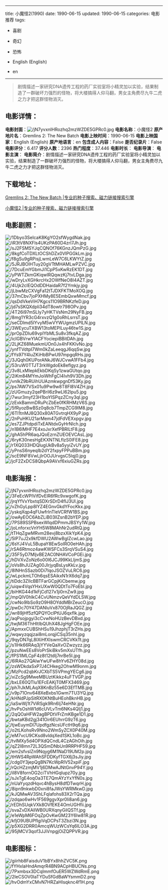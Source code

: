 
---
title: 小魔怪2(1990)
date: 1990-06-15
updated: 1990-06-15
categories: 电影推荐
tags:
- 喜剧
- 奇幻
- 恐怖

- English (English)
- en
---


> 剧情描述一家研究DNA遗传工程的药厂实验室将小精灵加以实验，结果制造了一群破坏力强烈的怪物，将大楼搞得人仰马翻，男女主角费尽九牛二虎之力才把这群怪物消灭。

## **电影详情**：

**电影封面**：<img src="https://image.tmdb.org/t/p/w200/jN7yvxnIHRozhq2mzWZDE5GPRc0.jpg" alt="/jN7yvxnIHRozhq2mzWZDE5GPRc0.jpg" title="/jN7yvxnIHRozhq2mzWZDE5GPRc0.jpg">
**电影名称**：小魔怪2
**原产地片名**：Gremlins 2: The New Batch
**电影上映时间**：1990-06-15
**电影上映国家**：English (English)
**原产地语言**：en
**包含成人内容**：False
**是否纪录片**：False
**电影评分**：6.417
**评分人数**：2396
**热门程度**：37.446
**电影时长**：
**电影导演**：
**电影主演**：
**电影简介**：剧情描述一家研究DNA遗传工程的药厂实验室将小精灵加以实验，结果制造了一群破坏力强烈的怪物，将大楼搞得人仰马翻，男女主角费尽九牛二虎之力才把这群怪物消灭。

## **下载地址**：
[Gremlins 2: The New Batch |专业的种子搜索、磁力链接搜索引擎](https://movie.amd794.com:2083/?search=Gremlins%202%3A%20The%20New%20Batch&ordering=&mode=match_phrase&page_size=10&page=1)

[小魔怪2 |专业的种子搜索、磁力链接搜索引擎](https://movie.amd794.com:2083/?search=%E5%B0%8F%E9%AD%94%E6%80%AA2&ordering=&mode=match_phrase&page_size=10&page=1)
 

## **电影剧照**：
<img src="https://image.tmdb.org/t/p/original/1Dbyo3SeIcaK8KgYO2sfWygdNak.jpg" alt="/1Dbyo3SeIcaK8KgYO2sfWygdNak.jpg" title="/1Dbyo3SeIcaK8KgYO2sfWygdNak.jpg"><img src="https://image.tmdb.org/t/p/original/iR3tV8NXFls4UKzPA60D4zrI7Jh.jpg" alt="/iR3tV8NXFls4UKzPA60D4zrI7Jh.jpg" title="/iR3tV8NXFls4UKzPA60D4zrI7Jh.jpg"><img src="https://image.tmdb.org/t/p/original/sJ2FSMSYJqCQNOf76KGnzJQmPzG.jpg" alt="/sJ2FSMSYJqCQNOf76KGnzJQmPzG.jpg" title="/sJ2FSMSYJqCQNOf76KGnzJQmPzG.jpg"><img src="https://image.tmdb.org/t/p/original/8kgfCoTDXLtOCShDZx0VlPGGkLm.jpg" alt="/8kgfCoTDXLtOCShDZx0VlPGGkLm.jpg" title="/8kgfCoTDXLtOCShDZx0VlPGGkLm.jpg"><img src="https://image.tmdb.org/t/p/original/f8gSu9gRPisjLwmLeW7C6LKWYtZ.jpg" alt="/f8gSu9gRPisjLwmLeW7C6LKWYtZ.jpg" title="/f8gSu9gRPisjLwmLeW7C6LKWYtZ.jpg"><img src="https://image.tmdb.org/t/p/original/5JRJBOIHTuy20gVTtMHAMLwPZVC.jpg" alt="/5JRJBOIHTuy20gVTtMHAMLwPZVC.jpg" title="/5JRJBOIHTuy20gVTtMHAMLwPZVC.jpg"><img src="https://image.tmdb.org/t/p/original/7DcuEmYGbmJi1CpP5xKwRzEK1DT.jpg" alt="/7DcuEmYGbmJi1CpP5xKwRzEK1DT.jpg" title="/7DcuEmYGbmJi1CpP5xKwRzEK1DT.jpg"><img src="https://image.tmdb.org/t/p/original/yPWTZkmGKiqwIRQqwzKj7tvLDga.jpg" alt="/yPWTZkmGKiqwIRQqwzKj7tvLDga.jpg" title="/yPWTZkmGKiqwIRQqwzKj7tvLDga.jpg"><img src="https://image.tmdb.org/t/p/original/wDryLvXGHkrcHx2OWfNeO8I4AZT.jpg" alt="/wDryLvXGHkrcHx2OWfNeO8I4AZT.jpg" title="/wDryLvXGHkrcHx2OWfNeO8I4AZT.jpg"><img src="https://image.tmdb.org/t/p/original/4Ujk2cIEQOdDDHaidaR7f2Ymkjy.jpg" alt="/4Ujk2cIEQOdDDHaidaR7f2Ymkjy.jpg" title="/4Ujk2cIEQOdDDHaidaR7f2Ymkjy.jpg"><img src="https://image.tmdb.org/t/p/original/jLbwMzCXVgFa12tTJDXFKTMoXOQ.jpg" alt="/jLbwMzCXVgFa12tTJDXFKTMoXOQ.jpg" title="/jLbwMzCXVgFa12tTJDXFKTMoXOQ.jpg"><img src="https://image.tmdb.org/t/p/original/37mCbv7joPXHMy8E5EmbQxwMmcf.jpg" alt="/37mCbv7joPXHMy8E5EmbQxwMmcf.jpg" title="/37mCbv7joPXHMy8E5EmbQxwMmcf.jpg"><img src="https://image.tmdb.org/t/p/original/qsDdVkeViH7Kgcs11O9BRNKzfeD.jpg" alt="/qsDdVkeViH7Kgcs11O9BRNKzfeD.jpg" title="/qsDdVkeViH7Kgcs11O9BRNKzfeD.jpg"><img src="https://image.tmdb.org/t/p/original/jd7sSKQXdpIi34dT8owtr798OPv.jpg" alt="/jd7sSKQXdpIi34dT8owtr798OPv.jpg" title="/jd7sSKQXdpIi34dT8owtr798OPv.jpg"><img src="https://image.tmdb.org/t/p/original/4T26i97mSLIy7yHKTVsNm29NyFB.jpg" alt="/4T26i97mSLIy7yHKTVsNm29NyFB.jpg" title="/4T26i97mSLIy7yHKTVsNm29NyFB.jpg"><img src="https://image.tmdb.org/t/p/original/8mg1YR3cG4rxvzQ1g0oRhLsrrsT.jpg" alt="/8mg1YR3cG4rxvzQ1g0oRhLsrrsT.jpg" title="/8mg1YR3cG4rxvzQ1g0oRhLsrrsT.jpg"><img src="https://image.tmdb.org/t/p/original/seCDlmd5lYvyM5wVYWUgmzUPlLN.jpg" alt="/seCDlmd5lYvyM5wVYWUgmzUPlLN.jpg" title="/seCDlmd5lYvyM5wVYWUgmzUPlLN.jpg"><img src="https://image.tmdb.org/t/p/original/3WEycuTXBW13toMEPlLuy46tw1S.jpg" alt="/3WEycuTXBW13toMEPlLuy46tw1S.jpg" title="/3WEycuTXBW13toMEPlLuy46tw1S.jpg"><img src="https://image.tmdb.org/t/p/original/prOpZDIu69vplYbMLSu8v3fkqAZ.jpg" alt="/prOpZDIu69vplYbMLSu8v3fkqAZ.jpg" title="/prOpZDIu69vplYbMLSu8v3fkqAZ.jpg"><img src="https://image.tmdb.org/t/p/original/icIGBVrwYlACFYociepiBBitDAh.jpg" alt="/icIGBVrwYlACFYociepiBBitDAh.jpg" title="/icIGBVrwYlACFYociepiBBitDAh.jpg"><img src="https://image.tmdb.org/t/p/original/2LjKZ68MuekmUOn0Jx4hFKKIvNo.jpg" alt="/2LjKZ68MuekmUOn0Jx4hFKKIvNo.jpg" title="/2LjKZ68MuekmUOn0Jx4hFKKIvNo.jpg"><img src="https://image.tmdb.org/t/p/original/ynfTVdtpI7Wm0kZaLeeqgJ6qqSw.jpg" alt="/ynfTVdtpI7Wm0kZaLeeqgJ6qqSw.jpg" title="/ynfTVdtpI7Wm0kZaLeeqgJ6qqSw.jpg"><img src="https://image.tmdb.org/t/p/original/fYs97Y4IuZKiHbBPwU97mpgqRHs.jpg" alt="/fYs97Y4IuZKiHbBPwU97mpgqRHs.jpg" title="/fYs97Y4IuZKiHbBPwU97mpgqRHs.jpg"><img src="https://image.tmdb.org/t/p/original/3JQqh0KUPorANkJ6WJCvwA1FFb4.jpg" alt="/3JQqh0KUPorANkJ6WJCvwA1FFb4.jpg" title="/3JQqh0KUPorANkJ6WJCvwA1FFb4.jpg"><img src="https://image.tmdb.org/t/p/original/53ruW0TTJT3rkWgdoEk8eflgyz.jpg" alt="/53ruW0TTJT3rkWgdoEk8eflgyz.jpg" title="/53ruW0TTJT3rkWgdoEk8eflgyz.jpg"><img src="https://image.tmdb.org/t/p/original/3v8LxMIepkEkbDKqSy1zwaGUtqo.jpg" alt="/3v8LxMIepkEkbDKqSy1zwaGUtqo.jpg" title="/3v8LxMIepkEkbDKqSy1zwaGUtqo.jpg"><img src="https://image.tmdb.org/t/p/original/2iKm84MYmJoiWhFgCl4Ivh9V3Dh.jpg" alt="/2iKm84MYmJoiWhFgCl4Ivh9V3Dh.jpg" title="/2iKm84MYmJoiWhFgCl4Ivh9V3Dh.jpg"><img src="https://image.tmdb.org/t/p/original/vnIkZ9bRUihUUAzmkwpgnDf53Ky.jpg" alt="/vnIkZ9bRUihUUAzmkwpgnDf53Ky.jpg" title="/vnIkZ9bRUihUUAzmkwpgnDf53Ky.jpg"><img src="https://image.tmdb.org/t/p/original/ps7AW7VSx01u9Pw9w8T8Fl8V4ZH.jpg" alt="/ps7AW7VSx01u9Pw9w8T8Fl8V4ZH.jpg" title="/ps7AW7VSx01u9Pw9w8T8Fl8V4ZH.jpg"><img src="https://image.tmdb.org/t/p/original/zUGmuzy2qePBril6z9wLI62lpu5.jpg" alt="/zUGmuzy2qePBril6z9wLI62lpu5.jpg" title="/zUGmuzy2qePBril6z9wLI62lpu5.jpg"><img src="https://image.tmdb.org/t/p/original/7wur3myf23H1boYISPqzZCny3qI.jpg" alt="/7wur3myf23H1boYISPqzZCny3qI.jpg" title="/7wur3myf23H1boYISPqzZCny3qI.jpg"><img src="https://image.tmdb.org/t/p/original/zExkBammDRuPcZbEe0fKRHMzV6S.jpg" alt="/zExkBammDRuPcZbEe0fKRHMzV6S.jpg" title="/zExkBammDRuPcZbEe0fKRHMzV6S.jpg"><img src="https://image.tmdb.org/t/p/original/5fRyozBwBSz0q8cb7TmpZCG9lM8.jpg" alt="/5fRyozBwBSz0q8cb7TmpZCG9lM8.jpg" title="/5fRyozBwBSz0q8cb7TmpZCG9lM8.jpg"><img src="https://image.tmdb.org/t/p/original/6Tl1tnMJ8Q30x80ATGvtrqHX9yP.jpg" alt="/6Tl1tnMJ8Q30x80ATGvtrqHX9yP.jpg" title="/6Tl1tnMJ8Q30x80ATGvtrqHX9yP.jpg"><img src="https://image.tmdb.org/t/p/original/2nPuHKU21arMem47jdFdVEXxpgv.jpg" alt="/2nPuHKU21arMem47jdFdVEXxpgv.jpg" title="/2nPuHKU21arMem47jdFdVEXxpgv.jpg"><img src="https://image.tmdb.org/t/p/original/es7ZJPtdpdiTxEANtdxGyHrNIch.jpg" alt="/es7ZJPtdpdiTxEANtdxGyHrNIch.jpg" title="/es7ZJPtdpdiTxEANtdxGyHrNIch.jpg"><img src="https://image.tmdb.org/t/p/original/n1B6lMHF7E4xoJxrXefPBRlLtF8.jpg" alt="/n1B6lMHF7E4xoJxrXefPBRlLtF8.jpg" title="/n1B6lMHF7E4xoJxrXefPBRlLtF8.jpg"><img src="https://image.tmdb.org/t/p/original/ghA5hPR6aqJQoEzrnZUEOEVCAsL.jpg" alt="/ghA5hPR6aqJQoEzrnZUEOEVCAsL.jpg" title="/ghA5hPR6aqJQoEzrnZUEOEVCAsL.jpg"><img src="https://image.tmdb.org/t/p/original/6ryK30nesHgEKXNTNLflzS0lFE8.jpg" alt="/6ryK30nesHgEKXNTNLflzS0lFE8.jpg" title="/6ryK30nesHgEKXNTNLflzS0lFE8.jpg"><img src="https://image.tmdb.org/t/p/original/r1XQ033HDQlugUkBv8a5yyiZvUY.jpg" alt="/r1XQ033HDQlugUkBv8a5yyiZvUY.jpg" title="/r1XQ033HDQlugUkBv8a5yyiZvUY.jpg"><img src="https://image.tmdb.org/t/p/original/yPnsS6nyeqIb2dY2fxpyFPPuBBm.jpg" alt="/yPnsS6nyeqIb2dY2fxpyFPPuBBm.jpg" title="/yPnsS6nyeqIb2dY2fxpyFPPuBBm.jpg"><img src="https://image.tmdb.org/t/p/original/scE9NF8VwLjIrOOJUrvgsC5lqj0.jpg" alt="/scE9NF8VwLjIrOOJUrvgsC5lqj0.jpg" title="/scE9NF8VwLjIrOOJUrvgsC5lqj0.jpg"><img src="https://image.tmdb.org/t/p/original/jcF2ZxDCS8QbpA9AVxf6xiuGZRs.jpg" alt="/jcF2ZxDCS8QbpA9AVxf6xiuGZRs.jpg" title="/jcF2ZxDCS8QbpA9AVxf6xiuGZRs.jpg">

## **电影海报**：
<img src="https://image.tmdb.org/t/p/original/jN7yvxnIHRozhq2mzWZDE5GPRc0.jpg" alt="/jN7yvxnIHRozhq2mzWZDE5GPRc0.jpg" title="/jN7yvxnIHRozhq2mzWZDE5GPRc0.jpg"><img src="https://image.tmdb.org/t/p/original/3FeEcWPIVifDvElR6fRc9xwgofK.jpg" alt="/3FeEcWPIVifDvElR6fRc9xwgofK.jpg" title="/3FeEcWPIVifDvElR6fRc9xwgofK.jpg"><img src="https://image.tmdb.org/t/p/original/jrqYfVxYbxtqSDXrSDrD4fIJ3Ul.jpg" alt="/jrqYfVxYbxtqSDXrSDrD4fIJ3Ul.jpg" title="/jrqYfVxYbxtqSDXrSDrD4fIJ3Ul.jpg"><img src="https://image.tmdb.org/t/p/original/vZhGyLpp8lYZ4EGnvGkdYFocKkx.jpg" alt="/vZhGyLpp8lYZ4EGnvGkdYFocKkx.jpg" title="/vZhGyLpp8lYZ4EGnvGkdYFocKkx.jpg"><img src="https://image.tmdb.org/t/p/original/yskqXqp4qFUwfrInTleVCRfW1BS.jpg" alt="/yskqXqp4qFUwfrInTleVCRfW1BS.jpg" title="/yskqXqp4qFUwfrInTleVCRfW1BS.jpg"><img src="https://image.tmdb.org/t/p/original/owAyEOC6AbZLiB03llZsnB2bYEP.jpg" alt="/owAyEOC6AbZLiB03llZsnB2bYEP.jpg" title="/owAyEOC6AbZLiB03llZsnB2bYEP.jpg"><img src="https://image.tmdb.org/t/p/original/7PS89SSPBsexWlqdDPmmJBSYy1W.jpg" alt="/7PS89SSPBsexWlqdDPmmJBSYy1W.jpg" title="/7PS89SSPBsexWlqdDPmmJBSYy1W.jpg"><img src="https://image.tmdb.org/t/p/original/joLnforxcVnYH5W8MAhNr2udRtQ.jpg" alt="/joLnforxcVnYH5W8MAhNr2udRtQ.jpg" title="/joLnforxcVnYH5W8MAhNr2udRtQ.jpg"><img src="https://image.tmdb.org/t/p/original/tTHqZgwMRvm28evj8bzxXikYpK4.jpg" alt="/tTHqZgwMRvm28evj8bzxXikYpK4.jpg" title="/tTHqZgwMRvm28evj8bzxXikYpK4.jpg"><img src="https://image.tmdb.org/t/p/original/5lP7uJ2x9kfDWU2AWwBgIZcwLao.jpg" alt="/5lP7uJ2x9kfDWU2AWwBgIZcwLao.jpg" title="/5lP7uJ2x9kfDWU2AWwBgIZcwLao.jpg"><img src="https://image.tmdb.org/t/p/original/6sYJ4VuL5BupaY8EwSoIRO0eHAh.jpg" alt="/6sYJ4VuL5BupaY8EwSoIRO0eHAh.jpg" title="/6sYJ4VuL5BupaY8EwSoIRO0eHAh.jpg"><img src="https://image.tmdb.org/t/p/original/rSA6Rtmoz4awKWSFCs3SrqVSuS4.jpg" alt="/rSA6Rtmoz4awKWSFCs3SrqVSuS4.jpg" title="/rSA6Rtmoz4awKWSFCs3SrqVSuS4.jpg"><img src="https://image.tmdb.org/t/p/original/35F5yD7MljvBE2AC0NHAVCoPGEi.jpg" alt="/35F5yD7MljvBE2AC0NHAVCoPGEi.jpg" title="/35F5yD7MljvBE2AC0NHAVCoPGEi.jpg"><img src="https://image.tmdb.org/t/p/original/hDVXvZoNz6o00I6JCJ99KkLIjmS.jpg" alt="/hDVXvZoNz6o00I6JCJ99KkLIjmS.jpg" title="/hDVXvZoNz6o00I6JCJ99KkLIjmS.jpg"><img src="https://image.tmdb.org/t/p/original/oVs8hJUZAg00JIrjyqBsLysKkLv.jpg" alt="/oVs8hJUZAg00JIrjyqBsLysKkLv.jpg" title="/oVs8hJUZAg00JIrjyqBsLysKkLv.jpg"><img src="https://image.tmdb.org/t/p/original/8lNHnSSazb0Di7IqoJSOZVuLRC6.jpg" alt="/8lNHnSSazb0Di7IqoJSOZVuLRC6.jpg" title="/8lNHnSSazb0Di7IqoJSOZVuLRC6.jpg"><img src="https://image.tmdb.org/t/p/original/wLpckmLTOh6qsESAikxN1rX6dq7.jpg" alt="/wLpckmLTOh6qsESAikxN1rX6dq7.jpg" title="/wLpckmLTOh6qsESAikxN1rX6dq7.jpg"><img src="https://image.tmdb.org/t/p/original/tiDdc3ZIIcBBTFarGCpjKiCbemw.jpg" alt="/tiDdc3ZIIcBBTFarGCpjKiCbemw.jpg" title="/tiDdc3ZIIcBBTFarGCpjKiCbemw.jpg"><img src="https://image.tmdb.org/t/p/original/uiqw4VqsYHxUXwW0QDtTo7FoEbl.jpg" alt="/uiqw4VqsYHxUXwW0QDtTo7FoEbl.jpg" title="/uiqw4VqsYHxUXwW0QDtTo7FoEbl.jpg"><img src="https://image.tmdb.org/t/p/original/biHKG44d1kFjCd127x1ji0rnZw9.jpg" alt="/biHKG44d1kFjCd127x1ji0rnZw9.jpg" title="/biHKG44d1kFjCd127x1ji0rnZw9.jpg"><img src="https://image.tmdb.org/t/p/original/mpQIV0hlkC4CvUNmzvQeVYdDLSW.jpg" alt="/mpQIV0hlkC4CvUNmzvQeVYdDLSW.jpg" title="/mpQIV0hlkC4CvUNmzvQeVYdDLSW.jpg"><img src="https://image.tmdb.org/t/p/original/cwNo9lbSo9zO9H8OYddMBrZeucO.jpg" alt="/cwNo9lbSo9zO9H8OYddMBrZeucO.jpg" title="/cwNo9lbSo9zO9H8OYddMBrZeucO.jpg"><img src="https://image.tmdb.org/t/p/original/pwDc70Y47DANluVx870OjRaJQGZ.jpg" alt="/pwDc70Y47DANluVx870OjRaJQGZ.jpg" title="/pwDc70Y47DANluVx870OjRaJQGZ.jpg"><img src="https://image.tmdb.org/t/p/original/wr89jHf5zfQPQYOclPtUJ6qxfIk.jpg" alt="/wr89jHf5zfQPQYOclPtUJ6qxfIk.jpg" title="/wr89jHf5zfQPQYOclPtUJ6qxfIk.jpg"><img src="https://image.tmdb.org/t/p/original/aqPsojpgyi3cCvwNoHUzBevDBxd.jpg" alt="/aqPsojpgyi3cCvwNoHUzBevDBxd.jpg" title="/aqPsojpgyi3cCvwNoHUzBevDBxd.jpg"><img src="https://image.tmdb.org/t/p/original/twjM36ThHItIbQUhX48JgHgFOEe.jpg" alt="/twjM36ThHItIbQUhX48JgHgFOEe.jpg" title="/twjM36ThHItIbQUhX48JgHgFOEe.jpg"><img src="https://image.tmdb.org/t/p/original/ApmxxCUBShHSu19JhzphjT3rZHs.jpg" alt="/ApmxxCUBShHSu19JhzphjT3rZHs.jpg" title="/ApmxxCUBShHSu19JhzphjT3rZHs.jpg"><img src="https://image.tmdb.org/t/p/original/wqwyzqqjzai8mLorqjiCSq35nhl.jpg" alt="/wqwyzqqjzai8mLorqjiCSq35nhl.jpg" title="/wqwyzqqjzai8mLorqjiCSq35nhl.jpg"><img src="https://image.tmdb.org/t/p/original/9qyDN7qL8IXiHfXIswmCRCVKkTt.jpg" alt="/9qyDN7qL8IXiHfXIswmCRCVKkTt.jpg" title="/9qyDN7qL8IXiHfXIswmCRCVKkTt.jpg"><img src="https://image.tmdb.org/t/p/original/s1IHk66RAq3jYYVeQaXvOZwzyzz.jpg" alt="/s1IHk66RAq3jYYVeQaXvOZwzyzz.jpg" title="/s1IHk66RAq3jYYVeQaXvOZwzyzz.jpg"><img src="https://image.tmdb.org/t/p/original/pzuNwEEs8VoPrSkiBkv5mXsUTfh.jpg" alt="/pzuNwEEs8VoPrSkiBkv5mXsUTfh.jpg" title="/pzuNwEEs8VoPrSkiBkv5mXsUTfh.jpg"><img src="https://image.tmdb.org/t/p/original/fPS1lMLCpF4z8t12tdIj7nrBe5I.jpg" alt="/fPS1lMLCpF4z8t12tdIj7nrBe5I.jpg" title="/fPS1lMLCpF4z8t12tdIj7nrBe5I.jpg"><img src="https://image.tmdb.org/t/p/original/6lRAo27QAlwYwUFw8hYv6ZHY08d.jpg" alt="/6lRAo27QAlwYwUFw8hYv6ZHY08d.jpg" title="/6lRAo27QAlwYwUFw8hYv6ZHY08d.jpg"><img src="https://image.tmdb.org/t/p/original/zsWDkdaSxP7J4CHkeg2OhwM9onm.jpg" alt="/zsWDkdaSxP7J4CHkeg2OhwM9onm.jpg" title="/zsWDkdaSxP7J4CHkeg2OhwM9onm.jpg"><img src="https://image.tmdb.org/t/p/original/MzPcd2qbKrJCXbTS5VPmgYECg6.jpg" alt="/MzPcd2qbKrJCXbTS5VPmgYECg6.jpg" title="/MzPcd2qbKrJCXbTS5VPmgYECg6.jpg"><img src="https://image.tmdb.org/t/p/original/xiZcSg9MweMBUztKikkz4uFTVGP.jpg" alt="/xiZcSg9MweMBUztKikkz4uFTVGP.jpg" title="/xiZcSg9MweMBUztKikkz4uFTVGP.jpg"><img src="https://image.tmdb.org/t/p/original/bxLE60QTlu1EFcEAKjT0MFX3469.jpg" alt="/bxLE60QTlu1EFcEAKjT0MFX3469.jpg" title="/bxLE60QTlu1EFcEAKjT0MFX3469.jpg"><img src="https://image.tmdb.org/t/p/original/ph7rJkMLAqX8KnBz55e6D3EfTMB.jpg" alt="/ph7rJkMLAqX8KnBz55e6D3EfTMB.jpg" title="/ph7rJkMLAqX8KnBz55e6D3EfTMB.jpg"><img src="https://image.tmdb.org/t/p/original/v9p71Onv648XeBxbs1Gwm7TU3YQ.jpg" alt="/v9p71Onv648XeBxbs1Gwm7TU3YQ.jpg" title="/v9p71Onv648XeBxbs1Gwm7TU3YQ.jpg"><img src="https://image.tmdb.org/t/p/original/kHNdPJpSitRX0KNtBuHEohBknHB.jpg" alt="/kHNdPJpSitRX0KNtBuHEohBknHB.jpg" title="/kHNdPJpSitRX0KNtBuHEohBknHB.jpg"><img src="https://image.tmdb.org/t/p/original/iaSwWj1t7ViRSgk9Rn6Ij74eHNr.jpg" alt="/iaSwWj1t7ViRSgk9Rn6Ij74eHNr.jpg" title="/iaSwWj1t7ViRSgk9Rn6Ij74eHNr.jpg"><img src="https://image.tmdb.org/t/p/original/hvPsOshW1d6cUVLvTm6NKs4QIj1.jpg" alt="/hvPsOshW1d6cUVLvTm6NKs4QIj1.jpg" title="/hvPsOshW1d6cUVLvTm6NKs4QIj1.jpg"><img src="https://image.tmdb.org/t/p/original/2qQOaHFW2agBPDtVFrZmKBge1D1.jpg" alt="/2qQOaHFW2agBPDtVFrZmKBge1D1.jpg" title="/2qQOaHFW2agBPDtVFrZmKBge1D1.jpg"><img src="https://image.tmdb.org/t/p/original/bwtaKBd2gj341Oir6EUhrrG9zT6.jpg" alt="/bwtaKBd2gj341Oir6EUhrrG9zT6.jpg" title="/bwtaKBd2gj341Oir6EUhrrG9zT6.jpg"><img src="https://image.tmdb.org/t/p/original/tjwEuymDI7UpdfgzNcsUFctH9q6.jpg" alt="/tjwEuymDI7UpdfgzNcsUFctH9q6.jpg" title="/tjwEuymDI7UpdfgzNcsUFctH9q6.jpg"><img src="https://image.tmdb.org/t/p/original/o2tLKohsRv9Nno2WmSyZCX0P40M.jpg" alt="/o2tLKohsRv9Nno2WmSyZCX0P40M.jpg" title="/o2tLKohsRv9Nno2WmSyZCX0P40M.jpg"><img src="https://image.tmdb.org/t/p/original/eM7vcU9CKsd8vldqXed1SKL1oBc.jpg" alt="/eM7vcU9CKsd8vldqXed1SKL1oBc.jpg" title="/eM7vcU9CKsd8vldqXed1SKL1oBc.jpg"><img src="https://image.tmdb.org/t/p/original/tvIMXy5d4OPXdQCndL4CzAGhOih.jpg" alt="/tvIMXy5d4OPXdQCndL4CzAGhOih.jpg" title="/tvIMXy5d4OPXdQCndL4CzAGhOih.jpg"><img src="https://image.tmdb.org/t/p/original/qZ2I8mn72L3QSmDNbUn9RRPHF59.jpg" alt="/qZ2I8mn72L3QSmDNbUn9RRPHF59.jpg" title="/qZ2I8mn72L3QSmDNbUn9RRPHF59.jpg"><img src="https://image.tmdb.org/t/p/original/em2sfvsIZn9Nqyg6M1NaD19UM2p.jpg" alt="/em2sfvsIZn9Nqyg6M1NaD19UM2p.jpg" title="/em2sfvsIZn9Nqyg6M1NaD19UM2p.jpg"><img src="https://image.tmdb.org/t/p/original/tHWS4RpWAhSFDDKyfTGX6j3sJiy.jpg" alt="/tHWS4RpWAhSFDDKyfTGX6j3sJiy.jpg" title="/tHWS4RpWAhSFDDKyfTGX6j3sJiy.jpg"><img src="https://image.tmdb.org/t/p/original/cdg0Y3jepQgBN7KcWpRIV52xpiF.jpg" alt="/cdg0Y3jepQgBN7KcWpRIV52xpiF.jpg" title="/cdg0Y3jepQgBN7KcWpRIV52xpiF.jpg"><img src="https://image.tmdb.org/t/p/original/rQcHZzmjMV1j6DMwAJNtGnvP94Y.jpg" alt="/rQcHZzmjMV1j6DMwAJNtGnvP94Y.jpg" title="/rQcHZzmjMV1j6DMwAJNtGnvP94Y.jpg"><img src="https://image.tmdb.org/t/p/original/iI8V8fornOG2ciTVhHGqlupz70y.jpg" alt="/iI8V8fornOG2ciTVhHGqlupz70y.jpg" title="/iI8V8fornOG2ciTVhHGqlupz70y.jpg"><img src="https://image.tmdb.org/t/p/original/sJxTgE4oqOa3TE7QmAYzYxYfN0s.jpg" alt="/sJxTgE4oqOa3TE7QmAYzYxYfN0s.jpg" title="/sJxTgE4oqOa3TE7QmAYzYxYfN0s.jpg"><img src="https://image.tmdb.org/t/p/original/nUaYyqzdHqvc4hBysH8dfDTwqrH.jpg" alt="/nUaYyqzdHqvc4hBysH8dfDTwqrH.jpg" title="/nUaYyqzdHqvc4hBysH8dfDTwqrH.jpg"><img src="https://image.tmdb.org/t/p/original/8ipn9nkwbD0xni8faJWsYWRMkwD.jpg" alt="/8ipn9nkwbD0xni8faJWsYWRMkwD.jpg" title="/8ipn9nkwbD0xni8faJWsYWRMkwD.jpg"><img src="https://image.tmdb.org/t/p/original/kJQMwAV3ShLFqlafohs83X2rTQa.jpg" alt="/kJQMwAV3ShLFqlafohs83X2rTQa.jpg" title="/kJQMwAV3ShLFqlafohs83X2rTQa.jpg"><img src="https://image.tmdb.org/t/p/original/zdqao6wHv1F569ggvXpr0Ii8an6.jpg" alt="/zdqao6wHv1F569ggvXpr0Ii8an6.jpg" title="/zdqao6wHv1F569ggvXpr0Ii8an6.jpg"><img src="https://image.tmdb.org/t/p/original/rEDhSUqkVXk8OVfEKE4OmUGHfii.jpg" alt="/rEDhSUqkVXk8OVfEKE4OmUGHfii.jpg" title="/rEDhSUqkVXk8OVfEKE4OmUGHfii.jpg"><img src="https://image.tmdb.org/t/p/original/svaZvDXAlIWB0URXqnyGilQSTf.jpg" alt="/svaZvDXAlIWB0URXqnyGilQSTf.jpg" title="/svaZvDXAlIWB0URXqnyGilQSTf.jpg"><img src="https://image.tmdb.org/t/p/original/e1eWpM6FOqZpOvKwGM23Y6Iw81R.jpg" alt="/e1eWpM6FOqZpOvKwGM23Y6Iw81R.jpg" title="/e1eWpM6FOqZpOvKwGM23Y6Iw81R.jpg"><img src="https://image.tmdb.org/t/p/original/kfjO9UBUPfIgiVqDCPsT3Zbzi3N.jpg" alt="/kfjO9UBUPfIgiVqDCPsT3Zbzi3N.jpg" title="/kfjO9UBUPfIgiVqDCPsT3Zbzi3N.jpg"><img src="https://image.tmdb.org/t/p/original/p5XG2DRR0AmcqWUzWCsYq6ILO3A.jpg" alt="/p5XG2DRR0AmcqWUzWCsYq6ILO3A.jpg" title="/p5XG2DRR0AmcqWUzWCsYq6ILO3A.jpg"><img src="https://image.tmdb.org/t/p/original/95jMCV3qof3JJiVnpgjOiZQPPVR.jpg" alt="/95jMCV3qof3JJiVnpgjOiZQPPVR.jpg" title="/95jMCV3qof3JJiVnpgjOiZQPPVR.jpg">

## **电影图标**：
<img src="https://image.tmdb.org/t/p/original/giirhb8FaisduV1bBYx8hhZVC5K.png" alt="/giirhb8FaisduV1bBYx8hhZVC5K.png" title="/giirhb8FaisduV1bBYx8hhZVC5K.png"><img src="https://image.tmdb.org/t/p/original/fYHxlaHndAmqrR4BN9ACpHBUCNs.png" alt="/fYHxlaHndAmqrR4BN9ACpHBUCNs.png" title="/fYHxlaHndAmqrR4BN9ACpHBUCNs.png"><img src="https://image.tmdb.org/t/p/original/7Pxmbsx3DCqImmfOuER5WZWdRmE.png" alt="/7Pxmbsx3DCqImmfOuER5WZWdRmE.png" title="/7Pxmbsx3DCqImmfOuER5WZWdRmE.png"><img src="https://image.tmdb.org/t/p/original/2IeCSOV0laTYDuSfGdBaWYsmmD2.png" alt="/2IeCSOV0laTYDuSfGdBaWYsmmD2.png" title="/2IeCSOV0laTYDuSfGdBaWYsmmD2.png"><img src="https://image.tmdb.org/t/p/original/hvOdmYxCMvN7HRZaHIsqknc4f1H.png" alt="/hvOdmYxCMvN7HRZaHIsqknc4f1H.png" title="/hvOdmYxCMvN7HRZaHIsqknc4f1H.png">
